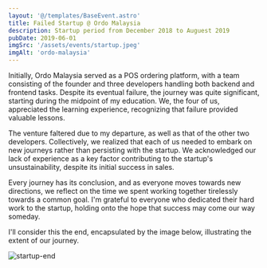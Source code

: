 ```yaml
---
layout: '@/templates/BaseEvent.astro'
title: Failed Startup @ Ordo Malaysia
description: Startup period from December 2018 to Auguest 2019
pubDate: 2019-06-01
imgSrc: '/assets/events/startup.jpeg'
imgAlt: 'ordo-malaysia'
---
```


Initially, Ordo Malaysia served as a POS ordering platform, with a team consisting of the founder and three developers handling both backend and frontend tasks. Despite its eventual failure, the journey was quite significant, starting during the midpoint of my education. We, the four of us, appreciated the learning experience, recognizing that failure provided valuable lessons.

The venture faltered due to my departure, as well as that of the other two developers. Collectively, we realized that each of us needed to embark on new journeys rather than persisting with the startup. We acknowledged our lack of experience as a key factor contributing to the startup's unsustainability, despite its initial success in sales.

Every journey has its conclusion, and as everyone moves towards new directions, we reflect on the time we spent working together tirelessly towards a common goal. I'm grateful to everyone who dedicated their hard work to the startup, holding onto the hope that success may come our way someday.

I'll consider this the end, encapsulated by the image below, illustrating the extent of our journey.

![startup-end](/assets/events/startup-end.png)